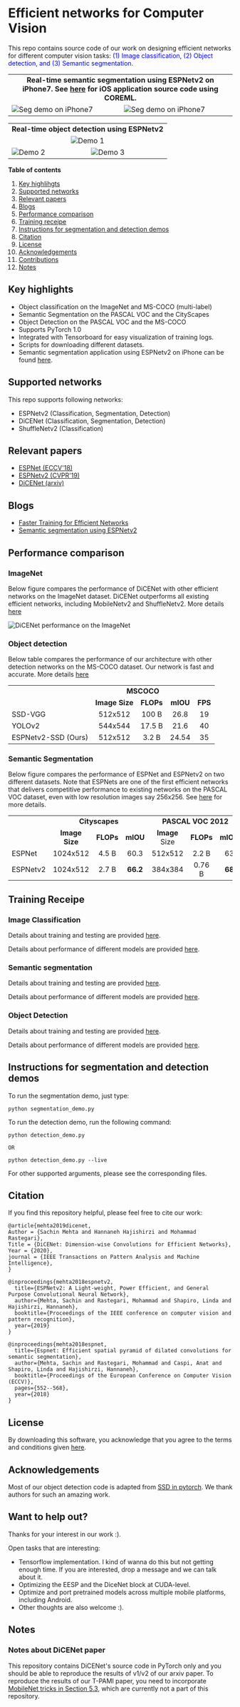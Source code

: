 # Efficient networks for Computer Vision

This repo contains source code of our work on designing efficient networks for different computer vision tasks: <span style="color:blue"> (1) Image classification, (2) Object detection, and (3) Semantic segmentation.</span>

<table>
    <tr>
        <td colspan=2 align="center"><b>Real-time semantic segmentation using ESPNetv2 on iPhone7. See <a href="https://github.com/sacmehta/ESPNetv2-COREML" target="_blank">here</a> for iOS application source code using COREML.<b></td>
    </tr>
    <tr>
        <td>
            <img src="images/espnetv2_iphone7_video_1.gif" alt="Seg demo on iPhone7"></img>
        </td>
        <td>
            <img src="images/espnetv2_iphone7_video_2.gif" alt="Seg demo on iPhone7"></img>
        </td>
    </tr>
</table>

<table>
    <tr>
        <td colspan=2 align="center"><b>Real-time object detection using ESPNetv2<b></td>
    </tr>
    <tr>
        <td colspan=2 align="center">
            <img src="images/espnetv2_detection_2.gif" alt="Demo 1"></img>
        </td>
    </tr>
    <tr>
        <td>
            <img src="images/espnetv2_detection_1.gif" alt="Demo 2"></img>
        </td>
        <td>
            <img src="images/espnetv2_detection_3.gif" alt="Demo 3"></img>
        </td>
    </tr>
</table>

    
**Table of contents**
 1. [Key highlihgts](#key-highlights)
 2. [Supported networks](#supported-networks)
 3. [Relevant papers](#relevant-papers)
 4. [Blogs](#blogs)
 5. [Performance comparison](#performance-comparison)
 6. [Training receipe](#training-receipe)
 7. [Instructions for segmentation and detection demos](#instructions-for-segmentation-and-detection-demos)
 8. [Citation](#citation)
 9. [License](#license)
 10. [Acknowledgements](#acknowledgements)
 11. [Contributions](#want-to-help-out)
 12. [Notes](#notes)
    
## Key highlights
 * Object classification on the ImageNet and MS-COCO (multi-label)
 * Semantic Segmentation on the PASCAL VOC and the CityScapes
 * Object Detection on the PASCAL VOC and the MS-COCO
 * Supports PyTorch 1.0
 * Integrated with Tensorboard for easy visualization of training logs. 
 * Scripts for downloading different datasets.
 * Semantic segmentation application using ESPNetv2 on iPhone can be found [here](https://github.com/sacmehta/ESPNetv2-COREML). 

## Supported networks
This repo supports following networks:
 * ESPNetv2 (Classification, Segmentation, Detection)
 * DiCENet (Classification, Segmentation, Detection)
 * ShuffleNetv2 (Classification)
 

## Relevant papers
 * [ESPNet (ECCV'18)](https://arxiv.org/abs/1803.06815)
 * [ESPNetv2 (CVPR'19)](https://arxiv.org/abs/1811.11431)
 * [DiCENet (arxiv)](https://arxiv.org/pdf/1906.03516.pdf)
 
## Blogs

 * [Faster Training for Efficient Networks](https://medium.com/p/faster-training-of-efficient-cnns-657953aa080?source=email-dc17ff22fa63--writer.postDistributed&sk=f60110289b6157de4c9e0c00c77f51e9)
 * [Semantic segmentation using ESPNetv2](https://medium.com/@sachinmehta.ngb/espnetv2-for-semantic-segmentation-9e80f155d522?source=friends_link&sk=91bca9326b088a972c170d1f7f5063e8)
 
## Performance comparison

### ImageNet
Below figure compares the performance of DiCENet with other efficient networks on the ImageNet dataset. DiCENet outperforms all existing efficient networks, including MobileNetv2 and ShuffleNetv2. More details [here](model/classification/model_zoo/README.md)

![DiCENet performance on the ImageNet](/espnet_images/dicenet_imagenet.png)

### Object detection

Below table compares the performance of our architecture with other detection networks on the MS-COCO dataset. Our network is fast and accurate. More details [here](model/detection/model_zoo/README.md)

<table>
    <tr>
        <td></td>
        <td colspan=3 align="center"> <b>MSCOCO</b></td>
    </tr>
    <tr>
        <td></td>
        <td align="center"> <b>Image Size</b> </td>
        <td align="center"> <b>FLOPs</b> </td>
        <td align="center"> <b>mIOU</b> </td>
        <td align="center"> <b>FPS</b> </td>
    </tr>
    <tr>
        <td> SSD-VGG</td>
        <td align="center"> 512x512 </td>
        <td align="center"> 100 B</td>
        <td align="center"> 26.8 </td>
        <td align="center"> 19 </td>
    </tr>
    <tr>
        <td> YOLOv2</td>
        <td align="center"> 544x544 </td>
        <td align="center"> 17.5 B</td>
        <td align="center"> 21.6 </td>
        <td align="center"> 40 </td>
    </tr>
    <tr>
        <td> ESPNetv2-SSD (Ours) </td>
        <td align="center"> 512x512 </td>
        <td align="center"> 3.2 B</td>
        <td align="center"> 24.54 </td>
        <td align="center"> 35 </td>
    </tr>
</table>


### Semantic Segmentation

Below figure compares the performance of ESPNet and ESPNetv2 on two different datasets. Note that ESPNets are one of the first efficient networks that delivers competitive performance to existing networks on the PASCAL VOC dataset, even with low resolution images say 256x256. See [here](model/segmentation/model_zoo/README.md) for more details.

<table>
    <tr>
        <td></td>
        <td colspan=3 align="center"> <b>Cityscapes</b></td>
        <td colspan=3 align="center"> <b>PASCAL VOC 2012</b> </td>
    </tr>
    <tr>
        <td></td>
        <td align="center"> <b>Image Size</b> </td>
        <td align="center"> <b>FLOPs</b> </td>
        <td align="center"> <b>mIOU</b> </td>
        <td align="center"> <b>Image</b> Size </td>
        <td align="center"> <b>FLOPs</b></td>
        <td align="center"> <b>mIOU</b> </td>
    </tr>
    <tr>
        <td> ESPNet</td>
        <td align="center"> 1024x512 </td>
        <td align="center"> 4.5 B</td>
        <td align="center"> 60.3 </td>
        <td align="center"> 512x512 </td>
        <td align="center"> 2.2 B</td>
        <td align="center"> 63 </td>
    </tr>
    <tr>
        <td> ESPNetv2</td>
        <td align="center"> 1024x512 </td>
        <td align="center"> 2.7 B</td>
        <td align="center"> <b>66.2</b> </td>
        <td align="center"> 384x384 </td>
        <td align="center"> 0.76 B</td>
        <td align="center"> <b>68</b> </td>
    </tr>
</table>

## Training Receipe

### Image Classification
Details about training and testing are provided [here](README_Classification.md).

Details about performance of different models are provided [here](model/classification/model_zoo/README.md).

### Semantic segmentation
Details about training and testing are provided [here](README_Segmentation.md).

Details about performance of different models are provided [here](model/segmentation/model_zoo/README.md).


### Object Detection

Details about training and testing are provided [here](README_Detection.md).

Details about performance of different models are provided [here](model/detection/model_zoo/README.md).

## Instructions for segmentation and detection demos

To run the segmentation demo, just type:

```
python segmentation_demo.py
```

To run the detection demo, run the following command:
``` 
python detection_demo.py

OR 

python detection_demo.py --live
```

For other supported arguments, please see the corresponding files.


## Citation
If you find this repository helpful, please feel free to cite our work:
```
@article{mehta2019dicenet,
Author = {Sachin Mehta and Hannaneh Hajishirzi and Mohammad Rastegari},
Title = {DiCENet: Dimension-wise Convolutions for Efficient Networks},
Year = {2020},
journal = {IEEE Transactions on Pattern Analysis and Machine Intelligence},
}

@inproceedings{mehta2018espnetv2,
  title={ESPNetv2: A Light-weight, Power Efficient, and General Purpose Convolutional Neural Network},
  author={Mehta, Sachin and Rastegari, Mohammad and Shapiro, Linda and Hajishirzi, Hannaneh},
  booktitle={Proceedings of the IEEE conference on computer vision and pattern recognition},
  year={2019}
}

@inproceedings{mehta2018espnet,
  title={Espnet: Efficient spatial pyramid of dilated convolutions for semantic segmentation},
  author={Mehta, Sachin and Rastegari, Mohammad and Caspi, Anat and Shapiro, Linda and Hajishirzi, Hannaneh},
  booktitle={Proceedings of the European Conference on Computer Vision (ECCV)},
  pages={552--568},
  year={2018}
}
```

## License
By downloading this software, you acknowledge that you agree to the terms and conditions given [here](License).


## Acknowledgements
Most of our object detection code is adapted from [SSD in pytorch](https://github.com/amdegroot/ssd.pytorch). We thank authors for such an amazing work.

## Want to help out?
Thanks for your interest in our work :).

Open tasks that are interesting:
 * Tensorflow implementation. I kind of wanna do this but not getting enough time. If you are interested, drop a message and we can talk about it.
 * Optimizing the EESP and the DiceNet block at CUDA-level.
 * Optimize and port pretrained models across multiple mobile platforms, including Android.
 * Other thoughts are also welcome :).
 
 ## Notes
 
 ### Notes about DiCENet paper
 This repository contains DiCENet's source code in PyTorch only and you should be able to reproduce the results of v1/v2 of our arxiv paper. To reproduce the results of our T-PAMI paper, you need to incorporate [MobileNet tricks in Section 5.3](https://arxiv.org/pdf/1906.03516.pdf), which are currently not a part of this repository. 
